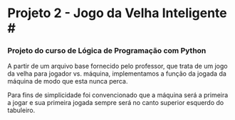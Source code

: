 # Projeto 2 - Jogo da Velha Inteligente \# 

### Projeto do curso de Lógica de Programação com Python

A partir de um arquivo base fornecido pelo professor, que trata de um jogo da velha para jogador vs. máquina, implementamos a função da jogada da máquina de modo que esta nunca perca.

Para fins de simplicidade foi convencionado que a máquina será a primeira a jogar e sua primeira jogada sempre será no canto superior esquerdo do tabuleiro.

